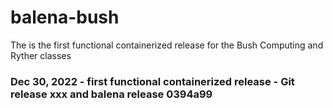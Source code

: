# balena-bush
The is the first functional containerized release for the Bush Computing and Ryther classes

### Dec 30, 2022 - first functional containerized release - Git release xxx and balena release 0394a99
